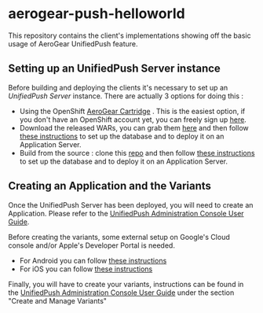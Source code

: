 aerogear-push-helloworld
========================

This repository contains the client's implementations showing off the basic usage of AeroGear UnifiedPush feature.


## Setting up an UnifiedPush Server instance

Before building and deploying the clients it's necessary to set up an _UnifiedPush Server_ instance. There are actually 3 options for doing this : 

* Using the OpenShift [AeroGear Cartridge](http://aerogear.org/docs/unifiedpush/ups_userguide/openshift/) . This is the easiest option, if you don't have an OpenShift account yet, you can freely sign up [here](https://www.openshift.com/app/account/new). 
* Download the released WARs, you can grab them [here](http://aerogear.org/push/) and then follow [these instructions](http://aerogear.org/docs/unifiedpush/ups_userguide/server-installation/) to set up the database and to deploy it on an Application Server.
* Build from the source : clone this [repo](https://github.com/aerogear/aerogear-unifiedpush-server) and then follow [these instructions](http://aerogear.org/docs/unifiedpush/ups_userguide/server-installation/) to set up the database and to deploy it on an Application Server.


## Creating an Application and the Variants

Once the UnifiedPush Server has been deployed, you will need to create an Application. Please refer to the [UnifiedPush Administration Console User Guide](http://aerogear.org/docs/unifiedpush/ups_userguide/admin-ui/).

Before creating the variants, some external setup on Google's Cloud console and/or Apple's Developer Portal is needed.

* For Android you can follow [these instructions](http://aerogear.org/docs/unifiedpush/aerogear-push-android/google-setup/)
* For iOS you can follow [these instructions](http://aerogear.org/docs/unifiedpush/aerogear-push-ios/app-id-ssl-certificate-apns/)


Finally, you will have to create your variants, instructions can be found in the [UnifiedPush Administration Console User Guide](http://aerogear.org/docs/unifiedpush/ups_userguide/admin-ui/) under the section "Create and Manage Variants"


